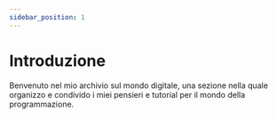```yaml
---
sidebar_position: 1
---
```


# Introduzione

Benvenuto nel mio archivio sul mondo digitale, una sezione nella quale organizzo e condivido i miei pensieri e tutorial per il mondo della programmazione.
